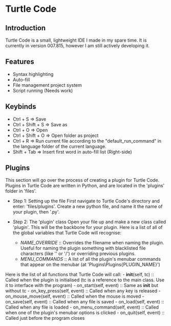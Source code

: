 # Turtle Code

## Introduction

Turtle Code is a small, lightweight IDE I made in my spare time. It is currently in version 007.815, however I am still actively developing it.


## Features

- Syntax highlighting
- Auto-fill
- File management project system
- Script running (Needs work)


## Keybinds

- Ctrl + S  =>  Save
- Ctrl + Shift + S  =>  Save as
- Ctrl + O  =>  Open
- Ctrl + Shift + O  =>  Open folder as project
- Ctrl + R  =>  Run current file according to the "default_run_command" in the language folder of the current language.
- Shift + Tab  =>  Insert first word in auto-fill list (Right-side)

## Plugins

This section will go over the process of creating a plugin for Turtle Code. Plugins in Turtle Code are written in Python, and are located in the 'plugins' folder in 'files'.

- Step 1: Setting up the file
First navigate to Turtle Code's directory and enter: 'files/plugins'. Create a new python file, and name it the name of your plugin, then '.py'.

- Step 2: The 'plugin' class
Open your file up and make a new class called 'plugin'. This will be the backbone for your plugin. Here is a list of all of the global variables that Turtle Code will recognise:
    - _NAME_OVERRIDE_ :: Overrides the filename when naming the plugin. Useful for naming the plugin something with blacklisted file characters (like '\' or '/') or overriding previous plugins.
    - _MENU_COMMANDS_ :: A list of all the plugin's menubar commands that appear on the menubar (at 'Plugins\Plugins\{PLUGIN_NAME}')

Here is the list of all functions that Turtle Code will call:
    - __init__(self, tc) :: Called when the plugin is initialised (tc is a reference to the main class. Use it to interface with the program)
    - on_start(self, event) :: Same as __init__ but without tc
    - on_key_press(self, event) :: Called when any key is released
    - on_mouse_move(self, event) :: Called when the mouse is moved
    - on_save(self, event) :: Called when any file is saved
    - on_load(self, event) :: Called when any file is loaded
    - on_menu_command(self, event) :: Called when one of the plugin's menubar options is clicked
    - on_quit(self, event) :: Called just before the program closes



